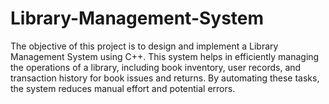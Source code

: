 # Library-Management-System
The objective of this project is to design and implement a Library Management System using C++. This system helps in efficiently managing the operations of a library, including book inventory, user records, and transaction history for book issues and returns. By automating these tasks, the system reduces manual effort and potential errors.

